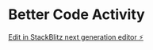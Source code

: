 # Better Code Activity

[Edit in StackBlitz next generation editor ⚡️](https://stackblitz.com/~/github.com/jscastanos/better-code-activity)